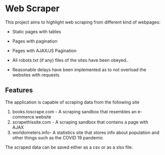 # Web Scraper
 This project aims to highlight web scraping from different kind of webpages:
- Static pages with tables
- Pages with pagination
- Pages with AJAX/JS Pagination

- All robots.txt (if any) files of the sites have been obeyed..
- Reasonable delays have been implemented as to not overload the websites with requests.

## Features
The application is capable of scraping data from the following site  
1. books.toscrape.com - A scraping sandbox that resembles an e-commerce website
2. scrapethissite.com - A scraping sandbox that contains a page with AJAX
3. worldometers.info- A statistics site that stores info about population and other things such as the COVID 19 pandemic

The scraped data can be saved either as a csv or as a xlsx file.

